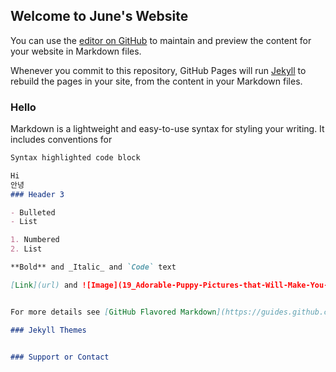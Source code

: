 ## Welcome to June's Website

You can use the [editor on GitHub](https://github.com/jlee40/jlee40.github.io/edit/master/README.md) to maintain and preview the content for your website in Markdown files.

Whenever you commit to this repository, GitHub Pages will run [Jekyll](https://jekyllrb.com/) to rebuild the pages in your site, from the content in your Markdown files.

### Hello 

Markdown is a lightweight and easy-to-use syntax for styling your writing. It includes conventions for

```markdown
Syntax highlighted code block

Hi
안녕
### Header 3

- Bulleted
- List

1. Numbered
2. List

**Bold** and _Italic_ and `Code` text

[Link](url) and ![Image](19_Adorable-Puppy-Pictures-that-Will-Make-You-Melt_391191067_chris_tina-760x506.jpg)


For more details see [GitHub Flavored Markdown](https://guides.github.com/features/mastering-markdown/).

### Jekyll Themes


### Support or Contact

